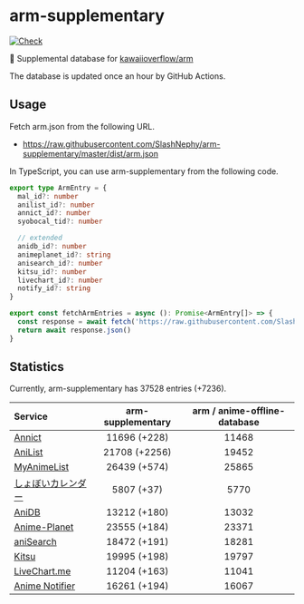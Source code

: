 # arm-supplementary

[![Check](https://github.com/SlashNephy/arm-supplementary/actions/workflows/check-node.yml/badge.svg)](https://github.com/SlashNephy/arm-supplementary/actions/workflows/check-node.yml)

💊 Supplemental database for [kawaiioverflow/arm](https://github.com/kawaiioverflow/arm)

The database is updated once an hour by GitHub Actions.

## Usage

Fetch arm.json from the following URL.

- https://raw.githubusercontent.com/SlashNephy/arm-supplementary/master/dist/arm.json

In TypeScript, you can use arm-supplementary from the following code.

```TypeScript
export type ArmEntry = {
  mal_id?: number
  anilist_id?: number
  annict_id?: number
  syobocal_tid?: number

  // extended
  anidb_id?: number
  animeplanet_id?: string
  anisearch_id?: number
  kitsu_id?: number
  livechart_id?: number
  notify_id?: string
}

export const fetchArmEntries = async (): Promise<ArmEntry[]> => {
  const response = await fetch('https://raw.githubusercontent.com/SlashNephy/arm-supplementary/master/dist/arm.json')
  return await response.json()
}
```

## Statistics

Currently, arm-supplementary has 37528 entries (+7236).

| Service                                     | arm-supplementary | arm / anime-offline-database |
| :------------------------------------------ | :---------------: | :--------------------------: |
| [Annict](https://annict.com)                |   11696 (+228)    |            11468             |
| [AniList](https://anilist.co)               |   21708 (+2256)   |            19452             |
| [MyAnimeList](https://myanimelist.net)      |   26439 (+574)    |            25865             |
| [しょぼいカレンダー](https://cal.syoboi.jp) |    5807 (+37)     |             5770             |
| [AniDB](https://anidb.net)                  |   13212 (+180)    |            13032             |
| [Anime-Planet](https://anime-planet.com)    |   23555 (+184)    |            23371             |
| [aniSearch](https://anisearch.com)          |   18472 (+191)    |            18281             |
| [Kitsu](https://kitsu.io)                   |   19995 (+198)    |            19797             |
| [LiveChart.me](https://livechart.me)        |   11204 (+163)    |            11041             |
| [Anime Notifier](https://notify.moe)        |   16261 (+194)    |            16067             |
